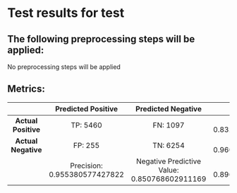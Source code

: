 # Test results for  test 
 
 ## The following preprocessing steps will be applied: 
 No preprocessing steps will be applied 
 ## Metrics:
 | | **Predicted Positive**| **Predicted Negative** | |
 |:--:|:--:|:--:|:--:|
 | **Actual Positive** | TP:  5460  | FN:  1097  | Sensitivity:  0.832697880128107  |
 | **Actual Negative** | FP:  255  | TN:  6254  | Specificity:  0.960823475188201  |
 | | Precision:  0.955380577427822  | Negative Predictive Value:  0.850768602911169  | **Accuracy**:  0.896525332925149  |

